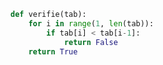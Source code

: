 ```python linenums='1'
def verifie(tab):
    for i in range(1, len(tab)):
        if tab[i] < tab[i-1]:
            return False
    return True

```